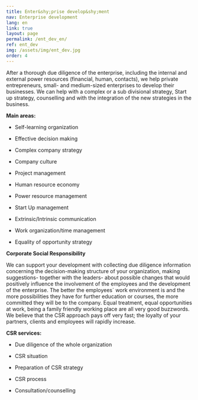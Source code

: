 ```yaml
---
title: Enter&shy;prise develop&shy;ment
nav: Enterprise development
lang: en
link: true
layout: page
permalink: /ent_dev_en/
ref: ent_dev
img: /assets/img/ent_dev.jpg
order: 4
---
```


After a thorough due diligence of the enterprise, including the internal and
external power resources (financial, human, contacts), we help private
entrepreneurs, small- and medium-sized enterprises to develop their businesses.
We can help with a complex or a sub divisional strategy, Start up strategy,
counselling and with the integration of the new strategies in the business.

__Main areas:__
- Self-learning organization

- Effective decision making

- Complex company strategy

- Company culture

- Project management

- Human resource economy

- Power resource management

- Start Up management

- Extrinsic/Intrinsic communication

- Work organization/time management

- Equality of opportunity strategy

__Corporate Social Responsibility__

We can support your development with collecting due diligence information
concerning the decision-making structure of your organization, making
suggestions- together with the leaders- about possible changes that would
positively influence the involvement of the employees and the development of the
enterprise. The better the employees´ work environment is and the more
possibilities they have for further education or courses, the more committed they
will be to the company. Equal treatment, equal opportunities at work, being a
family friendly working place are all very good buzzwords. We believe that the CSR
approach pays off very fast; the loyalty of your partners, clients and employees will
rapidly increase.

__CSR services:__
- Due diligence of the whole organization

- CSR situation

- Preparation of CSR strategy

- CSR process

- Consultation/counselling
